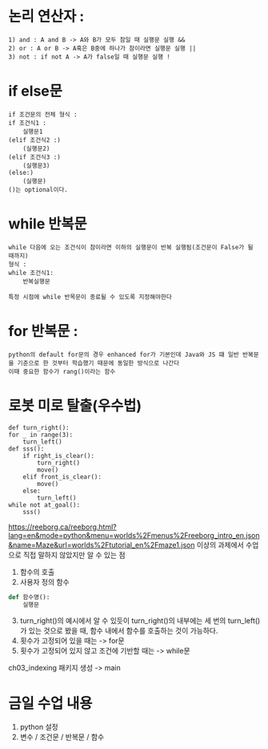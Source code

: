 # 논리 연산자 :
    1) and : A and B -> A와 B가 모두 참일 때 실행문 실행 &&
    2) or : A or B -> A혹은 B중에 하나가 참이라면 실행문 실행 ||
    3) not : if not A -> A가 false일 때 실행문 실행 !
# if else문
    if 조건문의 전체 형식 :
    if 조건식1 :
        실행문1
    (elif 조건식2 :)
        (실행문2)
    (elif 조건식3 :)
        (실행문3)
    (else:)
        (실행문)
    ()는 optional이다.
# while 반복문
    while 다음에 오는 조건식이 참이라면 이하의 실행문이 반복 실행됨(조건문이 False가 될 때까지)
    형식 :
    while 조건식1:
        반복실행문

    특정 시점에 while 반목문이 종료될 수 있도록 지정해야한다
# for 반복문 :
    python의 default for문의 경우 enhanced for가 기본인데 Java와 JS 떄 일반 반복문을 기준으로 한 것부터 학습했기 때문에 동일한 방식으로 나간다
    이때 중요한 함수가 rang()이라는 함수

# 로봇 미로 탈출(우수법) 
    def turn_right():
    for _ in range(3):
        turn_left()        
    def sss():
        if right_is_clear():
            turn_right()
            move()
        elif front_is_clear():
            move()
        else:
            turn_left()        
    while not at_goal():
        sss()
https://reeborg.ca/reeborg.html?lang=en&mode=python&menu=worlds%2Fmenus%2Freeborg_intro_en.json&name=Maze&url=worlds%2Ftutorial_en%2Fmaze1.json
이상의 과제에서 수업으로 직접 말하지 않았지만 알 수 있는 점
1. 함수의 호출
2. 사용자 정의 함수
```python
def 함수명():
    실행문
```
3. turn_right()의 예시에서 알 수 있듯이
    turn_right()의 내부에는 세 번의 turn_left()가 있는 것으로 봤을 때, 함수 내에서 함수를 호출하는 것이 가능하다.
4. 횟수가 고정되어 있을 때는 -> for문
5. 횟수가 고정되어 있지 않고 조건에 기반할 때는 -> while문

ch03_indexing 패키지 생성 -> main

# 금일 수업 내용
1. python 설정 
2. 변수 / 조건문 / 반복문 / 함수

